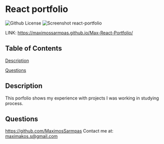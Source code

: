 # React portfolio
  ![Github License](https://img.shields.io/badge/license-MIT-green)
  ![Screenshot react-portfolio](https://github.com/MaximosSarmpas/Max-React-Portfolio/assets/117605647/ae816e8f-9219-4300-8ccd-48a483e7aa73)

  LINK: https://maximossarmpas.github.io/Max-React-Portfolio/
  ## Table of Contents
  
  [Description](#description)
  
  [Questions](#questions)
  
  ## Description
  This porfolio shows my experience with projects I was working in studying process.
  
  
  
   ## Questions
  https://github.com/MaximosSarmpas 
  Contact me at: maximakos.s@gmail.com
